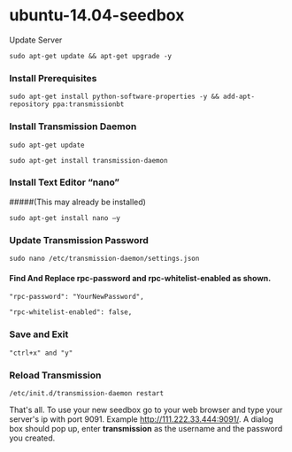ubuntu-14.04-seedbox
====================
Update Server
```
sudo apt-get update && apt-get upgrade -y
```

### Install Prerequisites
```
sudo apt-get install python-software-properties -y && add-apt-repository ppa:transmissionbt
```
### Install Transmission Daemon 
```
sudo apt-get update
``` 
```
sudo apt-get install transmission-daemon
```
### Install Text Editor “nano” 
#####(This may already be installed)
```
sudo apt-get install nano –y
```
### Update Transmission Password
```
sudo nano /etc/transmission-daemon/settings.json
```
#### Find And Replace rpc-password and rpc-whitelist-enabled as shown. 
```
"rpc-password": "YourNewPassword",
```
```
"rpc-whitelist-enabled": false,
```
### Save and Exit
```
"ctrl+x" and "y"
```

### Reload Transmission 
```
/etc/init.d/transmission-daemon restart
```

That's all. To use your new seedbox go to your web browser and type your server's ip with port 9091. Example http://111.222.33.444:9091/.
A dialog box should pop up, enter **transmission** as the username and the password you created. 
